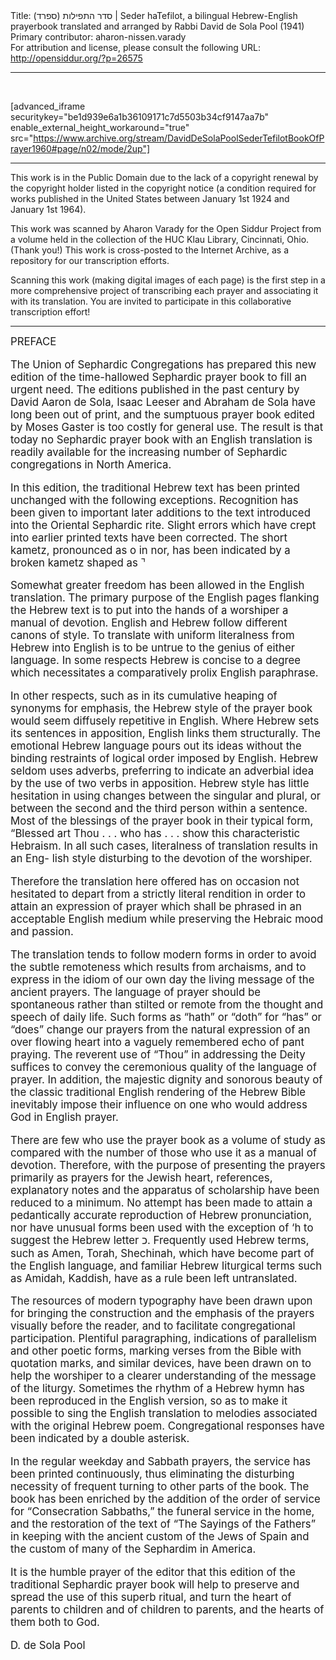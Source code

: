 <html>
<head></head>
<body>
Title: סדר התפילות (ספרד)‏ | Seder haTefilot, a bilingual Hebrew-English prayerbook translated and arranged by Rabbi David de Sola Pool (1941)<br />
Primary contributor: aharon-nissen.varady<br />
For attribution and license, please consult the following URL: <a href="http://opensiddur.org/?p=26575">http://opensiddur.org/?p=26575</a>
<p />
<hr />

&nbsp;

[advanced_iframe securitykey="be1d939e6a1b36109171c7d5503b34cf9147aa7b" enable_external_height_workaround="true" src="https://www.archive.org/stream/DavidDeSolaPoolSederTefilotBookOfPrayer1960#page/n02/mode/2up"]

<hr />

This work is in the Public Domain due to the lack of a copyright renewal by the copyright holder listed in the copyright notice (a condition required for works published in the United States between January 1st 1924 and January 1st 1964).

This work was scanned by Aharon Varady for the Open Siddur Project from a volume held in the collection of the HUC Klau Library, Cincinnati, Ohio. (Thank you!) This work is cross-posted to the Internet Archive, as a repository for our transcription efforts.

Scanning this work (making digital images of each page) is the first step in a more comprehensive project of transcribing each prayer and associating it with its translation. You are invited to participate in this collaborative transcription effort!

<hr />

<div class="english" style="font-size: 1.2em;">
PREFACE 

The Union of Sephardic Congregations has prepared this new edition of the time-hallowed Sephardic prayer book to fill an urgent need. The editions published in the past century by David Aaron de Sola, Isaac Leeser and Abraham de Sola have long been out of print, and the sumptuous prayer book edited by Moses Gaster is too costly for general use. The result is that today no Sephardic prayer book with an English translation is readily available for the increasing number of Sephardic congregations in North America. 

In this edition, the traditional Hebrew text has been printed unchanged with the following exceptions. Recognition has been given to important later additions to the text introduced into the Oriental Sephardic rite. Slight errors which have crept into earlier printed texts have been corrected. The short kametz, pronounced as o in nor, has been indicated by a broken kametz shaped as  ⌝

Somewhat greater freedom has been allowed in the English translation. The primary purpose of the English pages flanking the Hebrew text is to put into the hands of a worshiper a manual of devotion. English and Hebrew follow different canons of style. To translate with uniform literalness from Hebrew into English is to be untrue to the genius of either language. In some respects Hebrew is concise to a degree which necessitates a comparatively prolix English paraphrase. 

In other respects, such as in its cumulative heaping of synonyms for emphasis, the Hebrew style of the prayer book would seem diffusely repetitive in English. Where Hebrew sets its sentences in apposition, English links them structurally. The emotional Hebrew language pours out its ideas without the binding restraints of logical order imposed by English. Hebrew seldom uses adverbs, preferring to indicate an adverbial idea by the use of two verbs in apposition. Hebrew style has little hesitation in using changes between the singular and plural, or between the second and the third person within a sentence. Most of the blessings of the prayer book in their typical form, “Blessed art Thou . . . who has . . . show this characteristic Hebraism. In all such cases, literalness of translation results in an Eng- lish style disturbing to the devotion of the worshiper. 

Therefore the translation here offered has on occasion not hesitated to depart from a strictly literal rendition in order to attain an expression of prayer which shall be phrased in an acceptable English medium while preserving the Hebraic mood and passion. 

The translation tends to follow modern forms in order to avoid the subtle remoteness which results from archaisms, and to express in the idiom of our own day the living message of the ancient prayers. The language of prayer should be spontaneous rather than stilted or remote from the thought and speech of daily life. Such forms as “hath” or “doth” for “has” or “does” change our prayers from the natural expression of an over flowing heart into a vaguely remembered echo of pant praying. The reverent use of “Thou” in addressing the Deity suffices to convey the ceremonious quality of the language of prayer. In addition, the majestic dignity and sonorous beauty of the classic traditional English rendering of the Hebrew Bible inevitably impose their influence on one who would address God in English prayer. 

There are few who use the prayer book as a volume of study as compared with the number of those who use it as a manual of devotion. Therefore, with the purpose of presenting the prayers primarily as prayers for the Jewish heart, references, explanatory notes and the apparatus of scholarship have been reduced to a minimum. No attempt has been made to attain a pedantically accurate reproduction of Hebrew pronunciation, nor have unusual forms been used with the exception of ‘h to suggest the Hebrew letter כ. Frequently used Hebrew terms, such as Amen, Torah, Shechinah, which have become part of the English language, and familiar Hebrew liturgical terms such as Amidah, Kaddish, have as a rule been left untranslated. 

The resources of modern typography have been drawn upon for bringing the construction and the emphasis of the prayers visually before the reader, and to facilitate congregational participation. Plentiful paragraphing, indications of parallelism and other poetic forms, marking verses from the Bible with quotation marks, and similar devices, have been drawn on to help the worshiper to a clearer understanding of the message of the liturgy. Sometimes the rhythm of a Hebrew hymn has been reproduced in the English version, so as to make it possible to sing the English translation to melodies associated with the original Hebrew poem. Congregational responses have been indicated by a double asterisk. 

In the regular weekday and Sabbath prayers, the service has been printed continuously, thus eliminating the disturbing necessity of frequent turning to other parts of the book. The book has been enriched by the addition of the order of service for “Consecration Sabbaths,” the funeral service in the home, and the restoration of the text of “The Sayings of the Fathers” in keeping with the ancient custom of the Jews of Spain and the custom of many of the Sephardim in America. 

It is the humble prayer of the editor that this edition of the traditional Sephardic prayer book will help to preserve and spread the use of this superb ritual, and turn the heart of parents to children and of children to parents, and the hearts of them both to God. 


D. de Sola Pool
</div>

&nbsp;
</body>
</html>